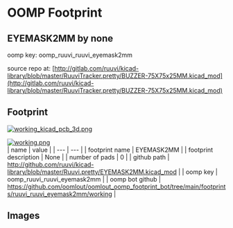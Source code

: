 # OOMP Footprint  
## EYEMASK2MM  by none  
  
oomp key: oomp_ruuvi_ruuvi_eyemask2mm  
  
source repo at: [http://gitlab.com/ruuvi/kicad-library/blob/master/RuuviTracker.pretty/BUZZER-75X75x25MM.kicad_mod](http://gitlab.com/ruuvi/kicad-library/blob/master/RuuviTracker.pretty/BUZZER-75X75x25MM.kicad_mod)  
## Footprint  
  
[![working_kicad_pcb_3d.png](working_kicad_pcb_3d_600.png)](working_kicad_pcb_3d.png)  
  
[![working.png](working_600.png)](working.png)  
| name | value | 
| --- | --- | 
| footprint name | EYEMASK2MM | 
| footprint description | None | 
| number of pads | 0 | 
| github path | http://github.com/ruuvi/kicad-library/blob/master/Ruuvi.pretty/EYEMASK2MM.kicad_mod | 
| oomp key | oomp_ruuvi_ruuvi_eyemask2mm | 
| oomp bot github | https://github.com/oomlout/oomlout_oomp_footprint_bot/tree/main/footprints/ruuvi_ruuvi_eyemask2mm/working | 
## Images  
